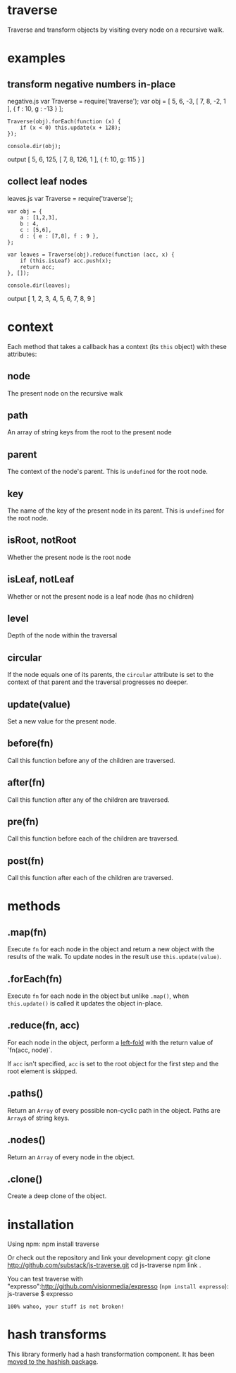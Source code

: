 traverse
========

Traverse and transform objects by visiting every node on a recursive walk.

examples
========

transform negative numbers in-place
-----------------------------------

negative.js
    var Traverse = require('traverse');
    var obj = [ 5, 6, -3, [ 7, 8, -2, 1 ], { f : 10, g : -13 } ];
    
    Traverse(obj).forEach(function (x) {
        if (x < 0) this.update(x + 128);
    });
    
    console.dir(obj);

output
    [ 5, 6, 125, [ 7, 8, 126, 1 ], { f: 10, g: 115 } ]

collect leaf nodes
------------------

leaves.js
    var Traverse = require('traverse');

    var obj = {
        a : [1,2,3],
        b : 4,
        c : [5,6],
        d : { e : [7,8], f : 9 },
    };

    var leaves = Traverse(obj).reduce(function (acc, x) {
        if (this.isLeaf) acc.push(x);
        return acc;
    }, []);
    
    console.dir(leaves);

output
    [ 1, 2, 3, 4, 5, 6, 7, 8, 9 ]

context
=======

Each method that takes a callback has a context (its `this` object) with these
attributes:

node
----

The present node on the recursive walk

path
----

An array of string keys from the root to the present node

parent
------

The context of the node's parent.
This is `undefined` for the root node.

key
---

The name of the key of the present node in its parent.
This is `undefined` for the root node.

isRoot, notRoot
---------------

Whether the present node is the root node

isLeaf, notLeaf
---------------

Whether or not the present node is a leaf node (has no children)

level
-----

Depth of the node within the traversal

circular
--------

If the node equals one of its parents, the `circular` attribute is set to the
context of that parent and the traversal progresses no deeper.

update(value)
-------------

Set a new value for the present node.

before(fn)
----------

Call this function before any of the children are traversed.

after(fn)
---------

Call this function after any of the children are traversed.

pre(fn)
-------

Call this function before each of the children are traversed.

post(fn)
--------

Call this function after each of the children are traversed.

methods
=======

.map(fn)
--------

Execute `fn` for each node in the object and return a new object with the
results of the walk. To update nodes in the result use `this.update(value)`.

.forEach(fn)
------------

Execute `fn` for each node in the object but unlike `.map()`, when
`this.update()` is called it updates the object in-place.

.reduce(fn, acc)
----------------

For each node in the object, perform a
[left-fold](http://en.wikipedia.org/wiki/Fold_(higher-order_function))
with the return value of `fn(acc, node)`.

If `acc` isn't specified, `acc` is set to the root object for the first step
and the root element is skipped.

.paths()
--------

Return an `Array` of every possible non-cyclic path in the object.
Paths are `Array`s of string keys.

.nodes()
--------

Return an `Array` of every node in the object.

.clone()
--------

Create a deep clone of the object.

installation
============

Using npm:
    npm install traverse

Or check out the repository and link your development copy:
    git clone http://github.com/substack/js-traverse.git
    cd js-traverse
    npm link .

You can test traverse with "expresso":http://github.com/visionmedia/expresso
(`npm install expresso`):
    js-traverse $ expresso
    
    100% wahoo, your stuff is not broken!

hash transforms
===============

This library formerly had a hash transformation component. It has been
[moved to the hashish package](https://github.com/substack/node-hashish).
